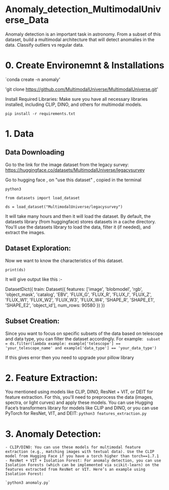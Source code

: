 # Anomaly_detection_MultimodalUniverse_Data
Anomaly detection is an important task in astronomy. From a subset of this dataset, build a multimodal architecture that will detect anomalies in the data. Classify outliers vs regular data.

# 0. Create Environemnt & Installations

`conda create -n anomaly'

'git clone https://github.com/MultimodalUniverse/MultimodalUniverse.git'
 
 Install Required Libraries: Make sure you have all necessary libraries installed, including CLIP, DINO, and others for multimodal models.

`pip install -r requirements.txt`


# 1. Data
## Data Downloading 
Go to the link for the image dataset from the legacy survey: https://huggingface.co/datasets/MultimodalUniverse/legacysurvey

Go to hugging face , on "use this dataset" , copied 
in the terminal

`python3`

`from datasets import load_dataset`

`ds = load_dataset("MultimodalUniverse/legacysurvey")`

It will take many hours and then it will load the dataset. By default, the datasets library (from huggingface) stores datasets in a cache directory. You'll use the datasets library to load the data, filter it (if needed), and extract the images.

## Dataset Exploration:

Now we want to know the characteristics of this dataset.

`print(ds)`


It will give output like this :-

DatasetDict({
    train: Dataset({
        features: ['image', 'blobmodel', 'rgb', 'object_mask', 'catalog', 'EBV', 'FLUX_G', 'FLUX_R', 'FLUX_I', 'FLUX_Z', 'FLUX_W1', 'FLUX_W2', 'FLUX_W3', 'FLUX_W4', 'SHAPE_R', 'SHAPE_E1', 'SHAPE_E2', 'object_id'],
        num_rows: 90580
    })
})

##  Subset Creation:

Since you want to focus on specific subsets of the data based on telescope and data type, you can filter the dataset accordingly. For example:
` subset = ds.filter(lambda example: example['telescope'] == 'your_telescope_name' and example['data_type'] == 'your_data_type')`

If this gives error then you need to upgrade your pillow library 

# 2. Feature Extraction:

You mentioned using models like CLIP, DINO, ResNet + VIT, or DEIT for feature extraction. For this, you'll need to preprocess the data (images, spectra, or light curves) and apply these models. You can use Hugging Face’s transformers library for models like CLIP and DINO, or you can use PyTorch for ResNet, VIT, and DEIT:
`python3 features_extraction.py`

# 3. Anomaly Detection:

    - CLIP/DINO: You can use these models for multimodal feature extraction (e.g., matching images with textual data). Use the CLIP model from Hugging Face if you have a torch higher than torch==1.7.1
    - ResNet + VIT + Isolation Forest: For anomaly detection, you can use Isolation Forests (which can be implemented via scikit-learn) on the features extracted from ResNet or VIT. Here’s an example using Isolation Forest:

    `python3 anomaly.py`
    


